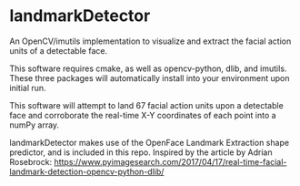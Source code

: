 # landmarkDetector
An OpenCV/imutils implementation to visualize and extract the facial action units of a detectable face.

This software requires cmake, as well as opencv-python, dlib, and imutils. These three packages will automatically install into your environment upon initial run.

This software will attempt to land 67 facial action units upon a detectable face and corroborate the real-time X-Y coordinates of each point into a numPy array.

landmarkDetector makes use of the OpenFace Landmark Extraction shape predictor, and is included in this repo.
Inspired by the article by Adrian Rosebrock: https://www.pyimagesearch.com/2017/04/17/real-time-facial-landmark-detection-opencv-python-dlib/ 
